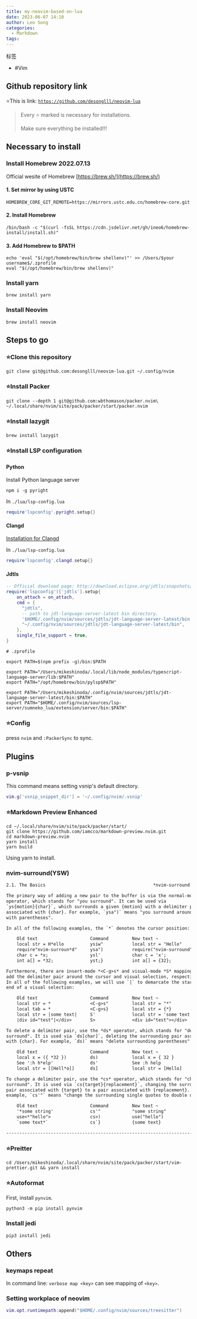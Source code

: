 ```yaml
---
title: my-neovim-based-on-lua
date: 2023-06-07 14:10
author: Leo Song
categories:
  - Markdown
tags:
---
```


标签

- #Vim

## **Github** repository link

:star:This is link: [`https://github.com/desonglll/neovim-lua`](https://github.com/desonglll/neovim-lua)

> Every :star: marked is necessary for installations.
>
> Make sure everything be installed!!!

## Necessary to install

### Install Homebrew 2022.07.13

Official wesite of Homebrew [https://brew.sh/](https://brew.sh/)

#### 1. Set mirror by using USTC

```shell
HOMEBREW_CORE_GIT_REMOTE=https://mirrors.ustc.edu.cn/homebrew-core.git
```

#### 2. Install Homebrew

```shell
/bin/bash -c "$(curl -fsSL https://cdn.jsdelivr.net/gh/ineo6/homebrew-install/install.sh)"
```

#### 3. Add Homebrew to $PATH

```shell
echo 'eval "$(/opt/homebrew/bin/brew shellenv)"' >> /Users/$your username$/.zprofile
eval "$(/opt/homebrew/bin/brew shellenv)"
```

### Install yarn

```shell
brew install yarn
```

### Install Neovim

```shell
brew install neovim
```

## Steps to go

### :star:Clone this repository

`git clone git@github.com:desonglll/neovim-lua.git ~/.config/nvim`

### :star:Install Packer

`git clone --depth 1 git@github.com:wbthomason/packer.nvim\
 ~/.local/share/nvim/site/pack/packer/start/packer.nvim`

### :star:Install lazygit

`brew install lazygit`

### :star:Install LSP configuration

#### Python

Install Python language server

`npm i -g pyright`

In `./lua/lsp-config.lua`

```lua
require'lspconfig'.pyright.setup{}
```

#### Clangd

[Installation for Clangd](https://clangd.llvm.org/installation.html)

In `./lua/lsp-config.lua`

```lua
require'lspconfig'.clangd.setup{}
```

#### Jdtls

```lua
-- Official download page: http://download.eclipse.org/jdtls/snapshots/?d
require('lspconfig')['jdtls'].setup{
    on_attach = on_attach,
    cmd = {
      "jdtls",
      -- path to jdt-language-server-latest bin directory.
      '$HOME/.config/nvim/sources/jdtls/jdt-language-server-latest/bin',
      "~/.config/nvim/sources/jdtls/jdt-language-server-latest/bin",
    },
    single_file_support = true,
}
```

```.zprofile
# .zprofile

export PATH=$(npm prefix -g)/bin:$PATH

export PATH="/Users/mikeshinoda/.local/lib/node_modules/typescript-language-server/lib:$PATH"
export PATH="/opt/homebrew/bin/pylsp$PATH"

export PATH="/Users/mikeshinoda/.config/nvim/sources/jdtls/jdt-language-server-latest/bin:$PATH"
export PATH="$HOME/.config/nvim/sources/lsp-server/sumneko_lua/extension/server/bin:$PATH"
```

### :star:Config

press `nvim` and `:PackerSync` to sync.

## Plugins

### p-vsnip

This command means setting vsnip's default directory.

```lua
vim.g['vsnip_snippet_dir'] = '~/.config/nvim/.vsnip'
```

### :star:Markdown Preview Enhanced

```shell
cd ~/.local/share/nvim/site/pack/packer/start/
git clone https://github.com/iamcco/markdown-preview.nvim.git
cd markdown-preview.nvim
yarn install
yarn build
```

Using yarn to install.

### nvim-surround(YSW)

```txt
2.1. The Basics                                         *nvim-surround.basics*

The primary way of adding a new pair to the buffer is via the normal-mode *ys*
operator, which stands for "you surround". It can be used via
`ys{motion}{char}`, which surrounds a given {motion} with a delimiter pair
associated with {char}. For example, `ysa")` means "you surround around quotes
with parentheses".

In all of the following examples, the `*` denotes the cursor position:

    Old text                    Command         New text ~
    local str = H*ello          ysiw"           local str = "Hello"
    require"nvim-surroun*d"     ysa")           require("nvim-surround")
    char c = *x;                ysl'            char c = 'x';
    int a[] = *32;              yst;}           int a[] = {32};

Furthermore, there are insert-mode *<C-g>s* and visual-mode *S* mappings, that
add the delimiter pair around the cursor and visual selection, respectively.
In all of the following examples, we will use `|` to demarcate the start and
end of a visual selection:

    Old text                    Command         New text ~
    local str = *               <C-g>s"         local str = "*"
    local tab = *               <C-g>s}         local str = {*}
    local str = |some text|     S'              local str = 'some text'
    |div id="test"|</div>       S>              <div id="test"></div>

To delete a delimiter pair, use the *ds* operator, which stands for "delete
surround". It is used via `ds[char]`, deleting the surrounding pair associated
with {char}. For example, `ds)` means "delete surrounding parentheses".

    Old text                    Command         New text ~
    local x = ({ *32 })         ds)             local x = { 32 }
    See ':h h*elp'              ds'             See :h help
    local str = [[Hell*o]]      ds]             local str = [Hello]

To change a delimiter pair, use the *cs* operator, which stands for "change
surround". It is used via `cs{target}{replacement}`, changing the surrounding
pair associated with {target} to a pair associated with {replacement}. For
example, `cs'"` means "change the surrounding single quotes to double quotes".

    Old text                    Command         New text ~
    '*some string'              cs'"            "some string"
    use<*"hello">               cs>)            use("hello")
    `some text*`                cs`}            {some text}

--------------------------------------------------------------------------------
```

### :star:Preitter

```shell
cd /Users/mikeshinoda/.local/share/nvim/site/pack/packer/start/vim-prettier.git && yarn install
```

### :star:Autoformat

First, install `pynvim`.

```shell
python3 -m pip install pynvim
```

### Install jedi

```bash
pip3 install jedi
```

## Others

### keymaps repeat

In command line: `verbose map <key>` can see mapping of `<key>`.

### Setting workplace of neovim

```lua
vim.opt.runtimepath:append("$HOME/.config/nvim/sources/treesitter")
```
